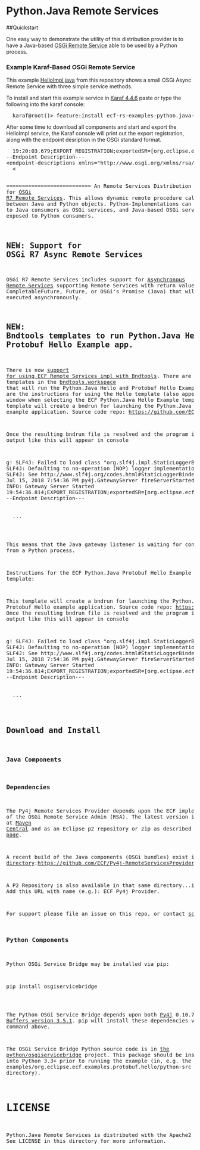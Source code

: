 Python.Java Remote Services
===========================

##Quickstart

One easy way to demonstrate the utility of this distribution provider is to have a Java-based [OSGi Remote Service](https://docs.osgi.org/specification/osgi.cmpn/8.0.0/service.remoteservices.html) able to be used by a Python process.

### Example Karaf-Based OSGi Remote Service

This example  [HelloImpl.java](https://github.com/ECF/Py4j-RemoteServicesProvider/blob/master/examples/org.eclipse.ecf.examples.hello.javahost/src/org/eclipse/ecf/examples/hello/javahost/HelloImpl.java) from this repository shows a small OSGi Async Remote Service with three simple service methods.

To install and start this example service in [Karaf 4.4.6](https://karaf.apache.org/download) paste or type the following into the karaf console:

<pre>
  karaf@root()> feature:install ecf-rs-examples-python.java-hello
</pre>

After some time to download all components and start and export the HelloImpl service, the Karaf console will print out the export registration, along with the endpoint desription in the OSGi standard format.

<pre>
  19:20:03.679;EXPORT_REGISTRATION;exportedSR=[org.eclipse.ecf.examples.hello.IHello];cID=URIID [uri=py4j://127.0.0.1:25333/java];rsId=1
--Endpoint Description---
&lt;endpoint-descriptions xmlns="http://www.osgi.org/xmlns/rsa/v1.0.0"&gt;
  &lt;<ndpoint-description&lt;
    &lt;property name="ecf.endpoint.id" value-type="String" value="py4j://127.0.0.1:25333/java"/&gt;
...    
</pre>


===========================
An Remote Services Distribution Provider for [OSGi R7 Remote Services](https://osgi.org/specification/osgi.cmpn/7.0.0/service.remoteservices.html).  This allows dynamic remote procedure call between Java and Python objects.  Python-Implementations can be exposed to Java consumers as OSGi services, and Java-based OSGi services can be exposed to Python consumers.

## NEW: Support for OSGi R7 Async Remote Services
OSGi R7 Remote Services includes support for [Asynchronous Remote Services](https://osgi.org/specification/osgi.cmpn/7.0.0/service.remoteservices.html#d0e1407) supporting Remote Services with return values of CompletableFuture, Future, or OSGi's Promise (Java) that will be executed asynchronously.

## NEW: Bndtools templates to run Python.Java Hello Example app and Python.Java Protobuf Hello Example app.
There is now [support for using ECF Remote Services impl with Bndtools](https://wiki.eclipse.org/Bndtools_Support_for_Remote_Services_Development).  There are now templates in the [bndtools.workspace](https://github.com/ECF/bndtools.workspace) that will run the Python.Java Hello and Protobuf Hello Examples.  Here are the instructions for using the Hello template (also appears in help window when selecting the ECF Python.Java Hello Example template:
This template will create a bndrun for launching the Python.Java Hello example application.
Source code repo: https://github.com/ECF/Py4j-RemoteServicesProvider

Once the resulting bndrun file is resolved and the program is run, output like this will appear in console
<pre>
g! SLF4J: Failed to load class "org.slf4j.impl.StaticLoggerBinder".
SLF4J: Defaulting to no-operation (NOP) logger implementation
SLF4J: See http://www.slf4j.org/codes.html#StaticLoggerBinder for further details.
Jul 15, 2018 7:54:36 PM py4j.GatewayServer fireServerStarted
INFO: Gateway Server Started
19:54:36.814;EXPORT_REGISTRATION;exportedSR=[org.eclipse.ecf.examples.hello.IHello];cID=URIID [uri=py4j://127.0.0.1:25333/java];rsId=1
--Endpoint Description---
<endpoint-descriptions xmlns="http://www.osgi.org/xmlns/rsa/v1.0.0">
  <endpoint-description>
  ...
</pre>

This means that the Java gateway listener is waiting for connections from a Python process.

Instructions for the ECF Python.Java Protobuf Hello Example template:

This template will create a bndrun for launching the Python.Java Protobuf Hello example application.
Source code repo: https://github.com/ECF/Py4j-RemoteServicesProvider
Once the resulting bndrun file is resolved and the program is run, output like this will appear in console

<pre>
g! SLF4J: Failed to load class "org.slf4j.impl.StaticLoggerBinder".
SLF4J: Defaulting to no-operation (NOP) logger implementation
SLF4J: See http://www.slf4j.org/codes.html#StaticLoggerBinder for further details.
Jul 15, 2018 7:54:36 PM py4j.GatewayServer fireServerStarted
INFO: Gateway Server Started
19:54:36.814;EXPORT_REGISTRATION;exportedSR=[org.eclipse.ecf.examples.protobuf.hello.IHello];cID=URIID [uri=py4j://127.0.0.1:25333/java];rsId=1
--Endpoint Description---
<endpoint-descriptions xmlns="http://www.osgi.org/xmlns/rsa/v1.0.0">
  <endpoint-description>
  ...
</pre>

## Download and Install
### Java Components

### Dependencies

The Py4j Remote Services Provider depends upon the ECF implementation of the OSGi Remote Service Admin (RSA).   The latest version is available at [Maven Central](https://search.maven.org/#search%7Cga%7C1%7Cg%3A%22org.eclipse.ecf%22) and as an Eclipse p2 repository or zip as described by [this download page](https://www.eclipse.org/ecf/downloads.php).

A recent build of the Java components (OSGi bundles) exist in [this directory](https://github.com/ECF/Py4j-RemoteServicesProvider/tree/master/build):https://github.com/ECF/Py4j-RemoteServicesProvider/tree/master/build

A P2 Repository is also available in that same directory...i.e:  https://github.com/ECF/Py4j-RemoteServicesProvider/tree/master/build.  Add this URL with name (e.g.):  ECF Py4j Provider.

For support please file an issue on this repo, or contact [scottslewis@gmail.com](mailto:scottslewis@gmail.com)

### Python Components

Python OSGi Service Bridge may be installed via pip:

<pre>
pip install osgiservicebridge
</pre>

The Python OSGi Service Bridge depends upon both [Py4j](https://www.py4j.org/) 0.10.7+ and [Google Protocol Buffers version 3.5.1](https://developers.google.com/protocol-buffers/).   pip will install these dependencies via the command above.

The OSGi Service Bridge Python source code is in [the python/osgiservicebridge](https://github.com/ECF/Py4j-RemoteServicesProvider/tree/master/python/osgiservicebridge) project.   This package should be installed into Python 3.3+ prior to running the example (in, e.g. the run.py in examples/org.eclipse.ecf.examples.protobuf.hello/python-src directory).

LICENSE
=======

Python.Java Remote Services is distributed with the Apache2 license. See LICENSE in this directory for more
information.

